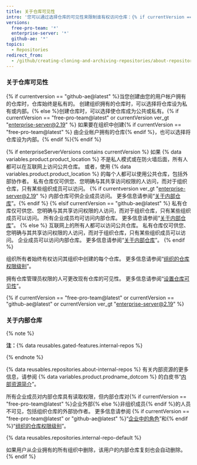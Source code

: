 ```yaml
---
title: 关于仓库可见性
intro: '您可以通过选择仓库的可见性来限制谁有权访问仓库：{% if currentVersion == "free-pro-team@latest" or currentVersion ver_gt "enterprise-server@2.19" %}公共、内部或私有{% elsif currentVersion == "github-ae@latest"  %}私有或内部{% else %} 公共或私有{% endif %}。'
versions:
  free-pro-team: '*'
  enterprise-server: '*'
  github-ae: '*'
topics:
  - Repositories
redirect_from:
  - /github/creating-cloning-and-archiving-repositories/about-repository-visibility
---
```


### 关于仓库可见性

{% if currentversion == "github-ae@latest" %}当您创建由您的用户帐户拥有的仓库时，仓库始终是私有的。 创建组织拥有的仓库时，可以选择将仓库设为私有或内部。{% else %}创建仓库时，可以选择使仓库成为公共或私有。{% if currentVersion == "free-pro-team@latest" or currentVersion ver_gt "enterprise-server@2.19" %} 如果要在组织中创建{% if currentVersion == "free-pro-team@latest" %} 由企业帐户拥有的仓库{% endif %}，也可以选择将仓库设为内部。{% endif %}{% endif %}

{% if enterpriseServerVersions contains currentVersion %}
如果 {% data variables.product.product_location %} 不是私人模式或在防火墙后面，所有人都可以在互联网上访问公共仓库。 或者，使用 {% data variables.product.product_location %} 的每个人都可以使用公共仓库，包括外部协作者。 私有仓库仅可供您、您明确与其共享访问权限的人访问，而对于组织仓库，只有某些组织成员可以访问。 {% if currentversion ver_gt "enterprise-server@2.19" %} 内部仓库可供企业成员访问。 更多信息请参阅“[关于内部仓库](#about-internal-repositories)”。{% endif %}
{% elsif currentVersion == "github-ae@latest" %}
私有仓库仅可供您、您明确与其共享访问权限的人访问，而对于组织仓库，只有某些组织成员可以访问。 所有企业成员均可访问内部仓库。 更多信息请参阅“[关于内部仓库](#about-internal-repositories)”。
{% else %}
互联网上的所有人都可以访问公共仓库。 私有仓库仅可供您、您明确与其共享访问权限的人访问，而对于组织仓库，只有某些组织成员可以访问。 企业成员可以访问内部仓库。 更多信息请参阅“[关于内部仓库](#about-internal-repositories)”。
{% endif %}

组织所有者始终有权访问其组织中创建的每个仓库。 更多信息请参阅“[组织的仓库权限级别](/organizations/managing-access-to-your-organizations-repositories/repository-permission-levels-for-an-organization)”。

拥有仓库管理员权限的人可更改现有仓库的可见性。 更多信息请参阅“[设置仓库可见性](/github/administering-a-repository/setting-repository-visibility)”。

{% if currentVersion == "free-pro-team@latest" or currentVersion == "github-ae@latest" or currentVersion ver_gt "enterprise-server@2.19" %}
### 关于内部仓库

{% note %}

**注：**{% data reusables.gated-features.internal-repos %}

{% endnote %}

{% data reusables.repositories.about-internal-repos %} 有关内部资源的更多信息，请参阅 {% data variables.product.prodname_dotcom %} 的白皮书“[内部资源简介](https://resources.github.com/whitepapers/introduction-to-innersource/)”。

所有企业成员对内部仓库具有读取权限，但内部仓库对{% if currentVersion == "free-pro-team@latest" %}企业外部{% else %}非组织成员{% endif %}的人员不可见，包括组织仓库的外部协作者。 更多信息请参阅 {% if currentVersion == "free-pro-team@latest" or "github-ae@latest" %}“[企业中的角色](/github/setting-up-and-managing-your-enterprise/roles-in-an-enterprise#enterprise-members)”和{% endif %}“[组织的仓库权限级别](/articles/repository-permission-levels-for-an-organization)”。

{% data reusables.repositories.internal-repo-default %}

如果用户从企业拥有的所有组织中删除，该用户的内部仓库复刻也会自动删除。
{% endif %}
